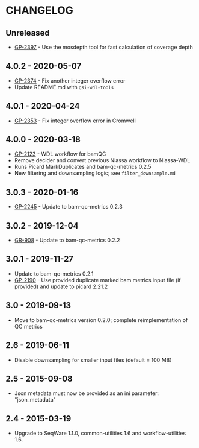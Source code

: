 # CHANGELOG

## Unreleased
- [GP-2397](https://jira.oicr.on.ca/browse/GP-2397) - Use the mosdepth tool for fast calculation of coverage depth
## 4.0.2 - 2020-05-07
- [GP-2374](https://jira.oicr.on.ca/browse/GP-2374) - Fix another integer overflow error
- Update README.md with `gsi-wdl-tools`
## 4.0.1 - 2020-04-24
- [GP-2353](https://jira.oicr.on.ca/browse/GP-2353) - Fix integer overflow error in Cromwell
## 4.0.0 - 2020-03-18
- [GP-2123](https://jira.oicr.on.ca/browse/GP-2123) - WDL workflow for bamQC
- Remove decider and convert previous Niassa workflow to Niassa-WDL
- Runs Picard MarkDuplicates and bam-qc-metrics 0.2.5
- New filtering and downsampling logic; see `filter_downsample.md`
## 3.0.3 - 2020-01-16
- [GP-2245](https://jira.oicr.on.ca/browse/GP-2245) - Update to bam-qc-metrics 0.2.3
## 3.0.2 - 2019-12-04
- [GR-908](https://jira.oicr.on.ca/browse/GR-908) - Update to bam-qc-metrics 0.2.2
## 3.0.1 - 2019-11-27
- Update to bam-qc-metrics 0.2.1
- [GP-2190](https://jira.oicr.on.ca/browse/GP-2190) - Use provided duplicate marked bam metrics input file (if provided) and update to picard 2.21.2
## 3.0 - 2019-09-13
- Move to bam-qc-metrics version 0.2.0; complete reimplementation of QC metrics
## 2.6 - 2019-06-11
- Disable downsampling for smaller input files (default = 100 MB)
## 2.5 - 2015-09-08
- Json metadata must now be provided as an ini parameter: "json_metadata"
## 2.4 - 2015-03-19
- Upgrade to SeqWare 1.1.0, common-utilities 1.6 and workflow-utilities 1.6.

